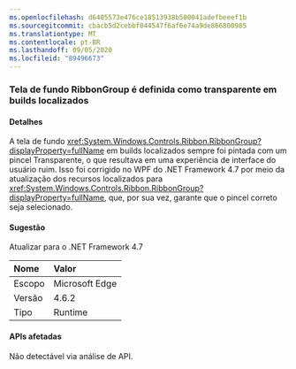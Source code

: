 ```yaml
---
ms.openlocfilehash: d6405573e476ce18513938b500041adefbeeef1b
ms.sourcegitcommit: cbacb5d2cebbf044547f6af6e74a9de866800985
ms.translationtype: MT
ms.contentlocale: pt-BR
ms.lasthandoff: 09/05/2020
ms.locfileid: "89496673"
---
```

### <a name="ribbongroup-background-is-set-to-transparent-in-localized-builds"></a>Tela de fundo RibbonGroup é definida como transparente em builds localizados

#### <a name="details"></a>Detalhes

A tela de fundo <xref:System.Windows.Controls.Ribbon.RibbonGroup?displayProperty=fullName> em builds localizados sempre foi pintada com um pincel Transparente, o que resultava em uma experiência de interface do usuário ruim. Isso foi corrigido no WPF do .NET Framework 4.7 por meio da atualização dos recursos localizados para <xref:System.Windows.Controls.Ribbon.RibbonGroup?displayProperty=fullName>, que, por sua vez, garante que o pincel correto seja selecionado.

#### <a name="suggestion"></a>Sugestão

Atualizar para o .NET Framework 4.7

| Nome    | Valor       |
|:--------|:------------|
| Escopo   |Microsoft Edge|
|Versão|4.6.2|
|Tipo|Runtime|

#### <a name="affected-apis"></a>APIs afetadas

Não detectável via análise de API.

<!--

#### Affected APIs

Not detectable via API analysis.

-->
